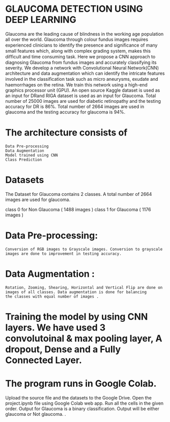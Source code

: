 # GLAUCOMA DETECTION USING DEEP LEARNING

Glaucoma are the leading cause of blindness in the working age population all over the world. Glaucoma through colour fundus images requires experienced clinicians to identify the presence and signiﬁcance of many small features which, along with complex grading system, makes this difﬁcult and time consuming task. Here we propose a CNN approach to diagnosing Glaucoma from fundus images and accurately classifying its severity. We develop a network with Convolutional Neural Network(CNN) architecture and data augmentation which can identify the intricate features involved in the classiﬁcation task such as micro aneurysms, exudate and haemorrhages on the retina. We train this network using a high-end graphics processor unit (GPU). An open source Kaggle dataset is used as an input for DRand RIGA dataset is used as an input for Glaucoma. Total number of 25000 images are used for diabetic retinopathy and the testing accuracy for DR is 86%. Total number of 2664 images are used in glaucoma and the testing accuracy for glaucoma is 94%.

# The architecture consists of
	Data Pre-processing
	Data Augmentation
	Model trained using CNN
	Class Prediction
	
# Datasets

The Dataset for Glaucoma contains 2 classes. A total number of 2664 images are used for glaucoma.

class 0 for Non Glaucoma ( 1488 images )
class 1 for Glaucoma ( 1176 images )

# Data Pre-processing:
	Conversion of RGB images to Grayscale images. Conversion to grayscale images are done to improvement in testing accuracy.

# Data Augmentation : 
	Rotation, Zooming, Shearing, Horizontal and Vertical Flip are done on images of all classes. Data augmentation is done for balancing 		the classes with equal number of images .

# Training the model by using CNN layers. We have used 3 convolutoinal & max pooling layer, A dropout, Dense and a Fully Connected   			Layer.

# The program runs in Google Colab.

Upload the source file and the datasets to the Google Drive.
Open the project.ipynb file using Google Colab web app.
Run all the cells in the given order.
Output for Glaucoma is a binary classification. Output will be either glaucoma or Not glaucoma. .
